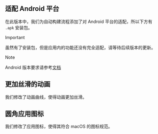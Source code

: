 ## 适配 Android 平台

在此版本中，我们为自动构建流程添加了对 Android 平台的适配，所以下方有 `.apk` 安装包。

> [!IMPORTANT]
> 虽然有了安装包，但是应用内的功能还没有完全适配，请等待后续版本的更新。

> [!NOTE]
> Android 版本要求请参考[文档](https://liren.zty012.de/project-graph/installation.html)

## 更加丝滑的动画

我们修改了动画曲线，使得动画更加丝滑。

## 圆角应用图标

我们修改了应用图标，使得其符合 macOS 的图标规范。
